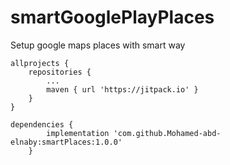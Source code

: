 # smartGooglePlayPlaces
Setup google maps places with smart way


	allprojects {
		repositories {
			...
			maven { url 'https://jitpack.io' }
		}
	}

	dependencies {
	        implementation 'com.github.Mohamed-abd-elnaby:smartPlaces:1.0.0'
    	}